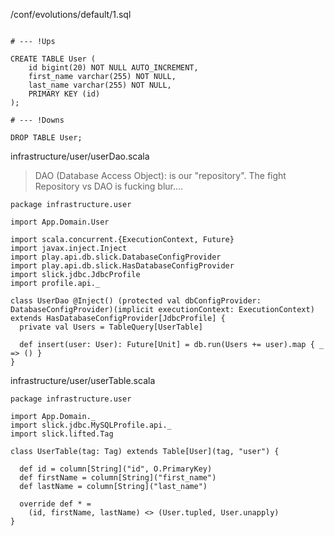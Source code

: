 /conf/evolutions/default/1.sql

```# Users schema

# --- !Ups

CREATE TABLE User (
    id bigint(20) NOT NULL AUTO_INCREMENT,
    first_name varchar(255) NOT NULL,
    last_name varchar(255) NOT NULL,
    PRIMARY KEY (id)
);

# --- !Downs

DROP TABLE User;
```



infrastructure/user/userDao.scala
 > DAO (Database Access Object): is our "repository". The fight Repository vs DAO is fucking blur....

```
package infrastructure.user

import App.Domain.User

import scala.concurrent.{ExecutionContext, Future}
import javax.inject.Inject
import play.api.db.slick.DatabaseConfigProvider
import play.api.db.slick.HasDatabaseConfigProvider
import slick.jdbc.JdbcProfile
import profile.api._

class UserDao @Inject() (protected val dbConfigProvider: DatabaseConfigProvider)(implicit executionContext: ExecutionContext) extends HasDatabaseConfigProvider[JdbcProfile] {
  private val Users = TableQuery[UserTable]

  def insert(user: User): Future[Unit] = db.run(Users += user).map { _ => () }
}
```

infrastructure/user/userTable.scala

```
package infrastructure.user

import App.Domain._
import slick.jdbc.MySQLProfile.api._
import slick.lifted.Tag

class UserTable(tag: Tag) extends Table[User](tag, "user") {

  def id = column[String]("id", O.PrimaryKey)
  def firstName = column[String]("first_name")
  def lastName = column[String]("last_name")

  override def * =
    (id, firstName, lastName) <> (User.tupled, User.unapply)
}
```
